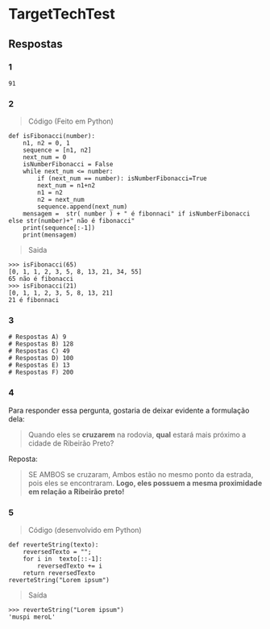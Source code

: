 # TargetTechTest

## Respostas

### 1

```
91
```

### 2

> Código (Feito em Python)

```
def isFibonacci(number):
    n1, n2 = 0, 1 
    sequence = [n1, n2]
    next_num = 0
    isNumberFibonacci = False
    while next_num <= number: 
        if (next_num == number): isNumberFibonacci=True
        next_num = n1+n2
        n1 = n2
        n2 = next_num
        sequence.append(next_num)
    mensagem =  str( number ) + " é fibonnaci" if isNumberFibonacci else str(number)+" não é fibonacci"
    print(sequence[:-1])
    print(mensagem)
```

> Saida

```
>>> isFibonacci(65)
[0, 1, 1, 2, 3, 5, 8, 13, 21, 34, 55]
65 não é fibonacci
>>> isFibonacci(21)
[0, 1, 1, 2, 3, 5, 8, 13, 21]
21 é fibonnaci
```

### 3

```
# Respostas A) 9
# Respostas B) 128
# Respostas C) 49
# Respostas D) 100
# Respostas E) 13
# Respostas F) 200

```

### 4

Para responder essa pergunta, gostaria de deixar evidente a formulação dela:

> Quando eles se **cruzarem** na rodovia, **qual** estará mais próximo a cidade de Ribeirão Preto?  

Reposta:

> SE AMBOS se cruzaram, Ambos estão no mesmo ponto da estrada, pois eles se encontraram. **Logo, eles possuem a mesma proximidade em relação a Ribeirão preto!**

  
### 5 

> Código (desenvolvido em Python)

```
def reverteString(texto):
    reversedTexto = "";
    for i in  texto[::-1]:
        reversedTexto += i
    return reversedTexto
reverteString("Lorem ipsum")
```

> Saída

```
>>> reverteString("Lorem ipsum")
'muspi meroL'
```